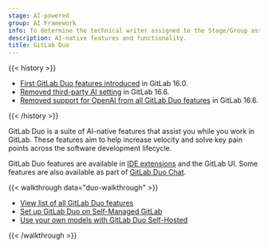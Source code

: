 ```yaml
---
stage: AI-powered
group: AI Framework
info: To determine the technical writer assigned to the Stage/Group associated with this page, see https://handbook.gitlab.com/handbook/product/ux/technical-writing/#assignments
description: AI-native features and functionality.
title: GitLab Duo
---
```


{{< history >}}

- [First GitLab Duo features introduced](https://about.gitlab.com/blog/2023/05/03/gitlab-ai-assisted-features/) in GitLab 16.0.
- [Removed third-party AI setting](https://gitlab.com/gitlab-org/gitlab/-/merge_requests/136144) in GitLab 16.6.
- [Removed support for OpenAI from all GitLab Duo features](https://gitlab.com/groups/gitlab-org/-/epics/10964) in GitLab 16.6.

{{< /history >}}

GitLab Duo is a suite of AI-native features that assist you while you work in GitLab.
These features aim to help increase velocity and solve key pain points across the software development lifecycle.

GitLab Duo features are available in [IDE extensions](../../editor_extensions/_index.md) and the GitLab UI.
Some features are also available as part of [GitLab Duo Chat](../gitlab_duo_chat_examples.md).

{{< walkthrough data="duo-walkthrough" >}}

- [View list of all GitLab Duo features](feature_summary.md)
- [Set up GitLab Duo on Self-Managed GitLab](setup.md)
- [Use your own models with GitLab Duo Self-Hosted](../../administration/gitlab_duo_self_hosted/_index.md)

{{< /walkthrough >}}
